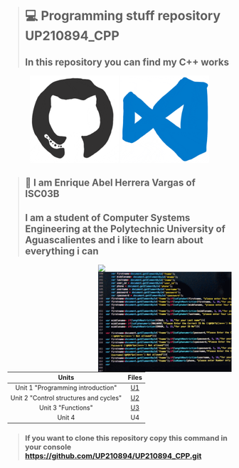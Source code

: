 > # ‍💻 Programming stuff repository UP210894_CPP
> ## In this repository you can find my C++ works
  <p align="center">
  <img src="imagens/giphy.gif" width="200"> 
  <img src="imagens/giphy (1).gif" width="200"> 

> ## 🦸  I am Enrique Abel Herrera Vargas of ISC03B
> ## I am a student of Computer Systems Engineering at the Polytechnic University of Aguascalientes and i like to learn about everything i can

 <img src="imagenes/Gif.gif" width="300" p align="right">
 <img src="imagens/Gif.gif" width="300" p align="right">

| Units  | Files |
| :----: | :---: |
| Unit 1 "Programming introduction" |  [U1](https://github.com/UP210894/UP210894_CPP/tree/main/U1)  |
| Unit 2 "Control structures and cycles" |  [U2](https://github.com/UP210894/UP210894_CPP/tree/main/U2) |
| Unit 3 "Functions"|  [U3](https://github.com/UP210894/UP210894_CPP/tree/main/U3) |
| Unit 4 |  U4   |
> ### If you want to clone this repository copy this command in your console https://github.com/UP210894/UP210894_CPP.git
